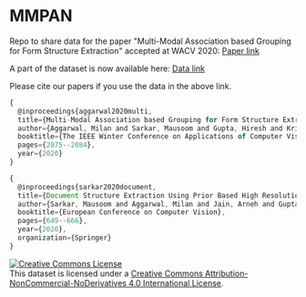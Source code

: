 # MMPAN

Repo to share data for the paper "Multi-Modal Association based Grouping for Form Structure Extraction" accepted at WACV 2020:
[Paper link](https://openaccess.thecvf.com/content_WACV_2020/html/Aggarwal_Multi-Modal_Association_based_Grouping_for_Form_Structure_Extraction_WACV_2020_paper.html)

A part of the dataset is now available here: [Data link](https://github.com/forms-data-structures/forms-data)

Please cite our papers if you use the data in the above link.

```js
{
  @inproceedings{aggarwal2020multi,
  title={Multi-Modal Association based Grouping for Form Structure Extraction},
  author={Aggarwal, Milan and Sarkar, Mausoom and Gupta, Hiresh and Krishnamurthy, Balaji},
  booktitle={The IEEE Winter Conference on Applications of Computer Vision},
  pages={2075--2084},
  year={2020}
}
``` 

```js
{
  @inproceedings{sarkar2020document,
  title={Document Structure Extraction Using Prior Based High Resolution Hierarchical Semantic Segmentation},
  author={Sarkar, Mausoom and Aggarwal, Milan and Jain, Arneh and Gupta, Hiresh and Krishnamurthy, Balaji},
  booktitle={European Conference on Computer Vision},
  pages={649--666},
  year={2020},
  organization={Springer}
}
```


<a rel="license" href="http://creativecommons.org/licenses/by-nc-nd/4.0/"><img alt="Creative Commons License" style="border-width:0" src="https://i.creativecommons.org/l/by-nc-nd/4.0/88x31.png" /></a><br />This dataset is licensed under a <a rel="license" href="http://creativecommons.org/licenses/by-nc-nd/4.0/">Creative Commons Attribution-NonCommercial-NoDerivatives 4.0 International License</a>.

